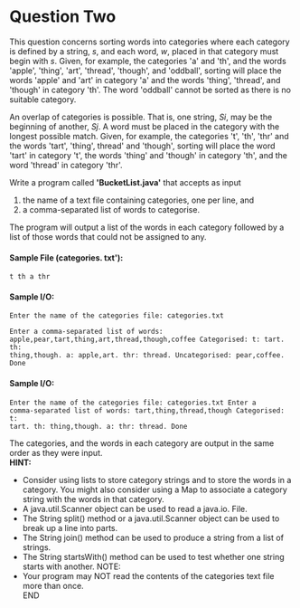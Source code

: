 # Question Two

This question concerns sorting words into categories where each category is defined by a string, _s_, and each word, _w_, placed in that category must begin with _s_. Given, for example, the categories 'a' and 'th', and the words
'apple', 'thing', 'art', 'thread', 'though', and 'oddball', sorting will place the words 'apple' and 'art' in category 'a' and the words 'thing',
'thread', and 'though' in category 'th'. The word 'oddball' cannot be sorted as there is no suitable category.

An overlap of categories is possible. That is, one string, _Si_, may be the beginning of another, _Sj_. A word must be placed in the category with the longest possible match. Given, for example, the categories 't', 'th', 'thr' and the words 'tart',
'thing', thread' and 'though', sorting will place the word 'tart' in category 't', the words 'thing' and 'though' in category 'th', and the word
'thread' in category 'thr'.

Write a program called __'BucketList.java'__ that accepts as input

1.  the name of a text file containing categories, one per line, and 
1.  a comma-separated list of words to categorise.

The program will output a list of the words in each category followed by a list of those words that could not be assigned to any.


#### Sample File (categories. txt'):
<code>t 
th
a
thr</code>

#### Sample I/O:
<code>Enter the name of the categories file:
categories.txt  
Enter a comma-separated list of words:
apple,pear,tart,thing,art,thread,though,coffee 
Categorised:
t: tart.
th: thing,though.
a: apple,art.
thr: thread.
Uncategorised: pear,coffee.
Done
</code>

#### Sample I/O:
<code>Enter the name of the categories file:
categories.txt
Enter a comma-separated list of words:
tart,thing,thread,though 
Categorised:
t: tart. 
th: thing,though.
a:
thr: thread.
Done</code>

The categories, and the words in each category are output in the same order as they were input.</br>
__HINT:__
- Consider using lists to store category strings and to store the words in a category. You might also consider using a Map to associate a category string with the words in that category.
- A java.util.Scanner object can be used to read a java.io. File.
- The String split() method or a java.util.Scanner object can be used to break up a line into parts.
- The String join() method can be used to produce a string from a list of strings.
- The String startsWith() method can be used to test whether one string starts with another.
NOTE:
- Your program may NOT read the contents of the categories text file more than once.</br>
END
